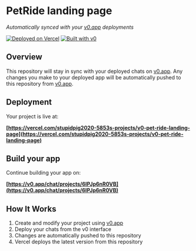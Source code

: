 # PetRide landing page

*Automatically synced with your [v0.app](https://v0.app) deployments*

[![Deployed on Vercel](https://img.shields.io/badge/Deployed%20on-Vercel-black?style=for-the-badge&logo=vercel)](https://vercel.com/stupidpig2020-5853s-projects/v0-pet-ride-landing-page)
[![Built with v0](https://img.shields.io/badge/Built%20with-v0.app-black?style=for-the-badge)](https://v0.app/chat/projects/6IPJp6nR0VB)

## Overview

This repository will stay in sync with your deployed chats on [v0.app](https://v0.app).
Any changes you make to your deployed app will be automatically pushed to this repository from [v0.app](https://v0.app).

## Deployment

Your project is live at:

**[https://vercel.com/stupidpig2020-5853s-projects/v0-pet-ride-landing-page](https://vercel.com/stupidpig2020-5853s-projects/v0-pet-ride-landing-page)**

## Build your app

Continue building your app on:

**[https://v0.app/chat/projects/6IPJp6nR0VB](https://v0.app/chat/projects/6IPJp6nR0VB)**

## How It Works

1. Create and modify your project using [v0.app](https://v0.app)
2. Deploy your chats from the v0 interface
3. Changes are automatically pushed to this repository
4. Vercel deploys the latest version from this repository